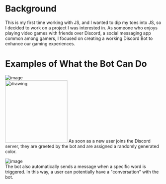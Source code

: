 # Background 
This is my first time working with JS, and I wanted to dip my toes into JS, so I decided to work on a project I was interested in. As someone who enjoys playing video games with friends over Discord, a social messaging app common among gamers, I focused on creating a working Discord Bot to enhance our gaming experiences. 

# Examples of What the Bot Can Do
![image](https://user-images.githubusercontent.com/51142303/167269030-ea101c8f-258e-4eb0-aaeb-0397e9876b04.png)  
<img src="https://user-images.githubusercontent.com/51142303/167269030-ea101c8f-258e-4eb0-aaeb-0397e9876b04.png" alt="drawing" width="200"/>
As soon as a new user joins the Discord server, they are greeted by the bot and are assigned a randomly generated color.

![image](https://user-images.githubusercontent.com/51142303/167269120-4abd174f-d440-423f-b923-02b20b29d400.png)  
The bot also automatically sends a message when a specific word is triggered. In this way, a user can potentially have a "conversation" with the bot. 
